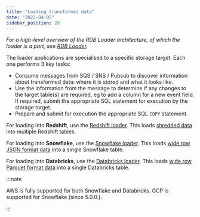 ```yaml
---
title: "Loading transformed data"
date: "2022-04-05"
sidebar_position: 20
---
```


_For a high-level overview of the RDB Loader architecture, of which the loader is a part, see [RDB Loader](/docs/destinations/warehouses-and-lakes/rdb/index.md)._

The loader applications are specialised to a specific storage target. Each one performs 3 key tasks:

- Consume messages from SQS / SNS / Pubsub to discover information about transformed data: where it is stored and what it looks like.
- Use the information from the message to determine if any changes to the target table(s) are required, eg to add a column for a new event field. If required, submit the appropriate SQL statement for execution by the storage target.
- Prepare and submit for execution the appropriate SQL `COPY` statement.

For loading into **Redshift**, use the [Redshift loader](/docs/destinations/warehouses-and-lakes/rdb/loading-transformed-data/redshift-loader/index.md). This loads [shredded data](/docs/destinations/warehouses-and-lakes/rdb/transforming-enriched-data/index.md#shredded-data) into multiple Redshift tables.

For loading into **Snowflake**, use the [Snowflake loader](/docs/destinations/warehouses-and-lakes/rdb/loading-transformed-data/snowflake-loader/index.md). This loads [wide row JSON format data](/docs/destinations/warehouses-and-lakes/rdb/transforming-enriched-data/index.md#wide-row-format) into a single Snowflake table. 

For loading into **Databricks**, use the [Databricks loader](/docs/destinations/warehouses-and-lakes/rdb/loading-transformed-data/databricks-loader/index.md). This loads [wide row Parquet format data](/docs/destinations/warehouses-and-lakes/rdb/transforming-enriched-data/index.md#wide-row-format) into a single Databricks table.

:::note

AWS is fully supported for both Snowflake and Databricks. GCP is supported for Snowflake (since 5.0.0.).

:::
